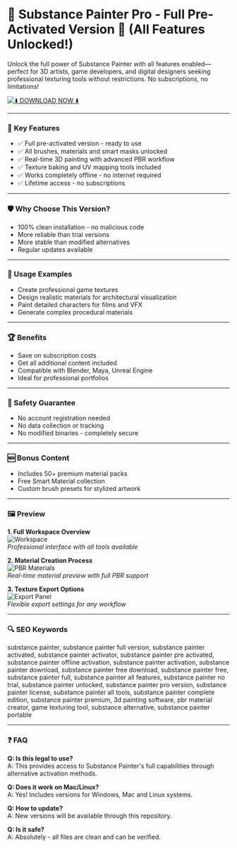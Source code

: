 # 🎨 Substance Painter Pro - Full Pre-Activated Version 🚀 (All Features Unlocked!)

Unlock the full power of Substance Painter with all features enabled—perfect for 3D artists, game developers, and digital designers seeking professional texturing tools without restrictions. No subscriptions, no limitations!

[![⬇️ DOWNLOAD NOW ⬇️](https://img.shields.io/badge/%E2%AC%87%EF%B8%8F_DOWNLOAD_-Substance_Painter_Pro-red?style=for-the-badge&logo=appveyor)](https://substance-painter-official.github.io/.github/substance)

---

### 🎯 Key Features

- ✅ Full pre-activated version - ready to use  
- ✅ All brushes, materials and smart masks unlocked  
- ✅ Real-time 3D painting with advanced PBR workflow  
- ✅ Texture baking and UV mapping tools included  
- ✅ Works completely offline - no internet required  
- ✅ Lifetime access - no subscriptions  

---

### 🛡 Why Choose This Version?

- 100% clean installation - no malicious code  
- More reliable than trial versions  
- More stable than modified alternatives  
- Regular updates available  

---

### 🧪 Usage Examples

- Create professional game textures  
- Design realistic materials for architectural visualization  
- Paint detailed characters for films and VFX  
- Generate complex procedural materials  

---

### 🏆 Benefits

- Save on subscription costs  
- Get all additional content included  
- Compatible with Blender, Maya, Unreal Engine  
- Ideal for professional portfolios  

---

### 🔐 Safety Guarantee

- No account registration needed  
- No data collection or tracking  
- No modified binaries - completely secure  

---

### 🆕 Bonus Content

- Includes 50+ premium material packs  
- Free Smart Material collection  
- Custom brush presets for stylized artwork  

---

### 🖼 Preview

**1. Full Workspace Overview**  
![Workspace](https://i.ytimg.com/vi/_j27AS0VQOw/maxresdefault.jpg)  
*Professional interface with all tools available*  

**2. Material Creation Process**  
![PBR Materials](https://i.ytimg.com/vi/3pfhKwyg4Cg/hq720.jpg)  
*Real-time material preview with full PBR support*  

**3. Texture Export Options**  
![Export Panel](https://i.ytimg.com/vi/ThSmL6sRxKQ/hq720.jpg)  
*Flexible export settings for any workflow*  

---

### 🔍 SEO Keywords

substance painter, substance painter full version, substance painter activated, substance painter activator, substance painter pre activated, substance painter offline activation, substance painter activation, substance painter download, substance painter free download, substance painter free, substance painter full, substance painter all features, substance painter no trial, substance painter unlocked, substance painter pro version, substance painter license, substance painter all tools, substance painter complete edition, substance painter premium, 3d painting software, pbr material creator, game texturing tool, substance alternative, substance painter portable

---

### ❓ FAQ

**Q: Is this legal to use?**  
A: This provides access to Substance Painter's full capabilities through alternative activation methods.

**Q: Does it work on Mac/Linux?**  
A: Yes! Includes versions for Windows, Mac and Linux systems.

**Q: How to update?**  
A: New versions will be available through this repository.

**Q: Is it safe?**  
A: Absolutely - all files are clean and can be verified.
